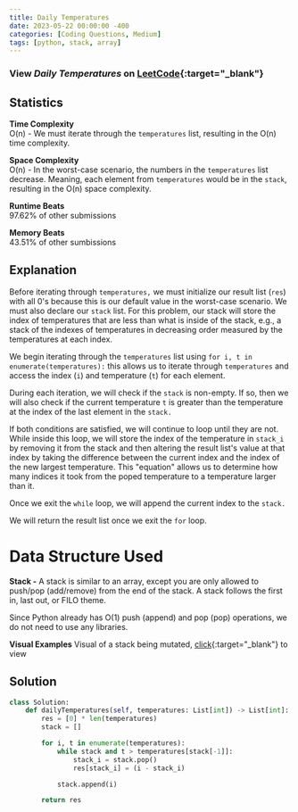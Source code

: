 ```yaml
---
title: Daily Temperatures
date: 2023-05-22 00:00:00 -400
categories: [Coding Questions, Medium]
tags: [python, stack, array]
---
```



### View *Daily Temperatures* on [LeetCode](https://leetcode.com/problems/daily-temperatures/){:target="_blank"}

## Statistics  

**Time Complexity**  
O(n) - We must iterate through the `temperatures` list, resulting in the O(n) time complexity.

**Space Complexity**  
O(n) - In the worst-case scenario, the numbers in the `temperatures` list decrease. 
Meaning, each element from `temperatures` would be in the `stack`, resulting in the O(n) space complexity.

**Runtime Beats**  
97.62% of other submissions  

**Memory Beats**  
43.51% of other sumbissions  

## Explanation
Before iterating through `temperatures,` we must initialize our result list (`res`) with all 0's because this is our default value in the worst-case scenario. 
We must also declare our `stack` list. 
For this problem, our stack will store the index of temperatures that are less than what is inside of the stack, e.g., a stack of the indexes of temperatures in decreasing order measured by the temperatures at each index.

We begin iterating through the `temperatures` list using `for i, t in enumerate(temperatures):` this allows us to iterate through `temperatures` and access the index (`i`) and temperature (`t`) for each element.

During each iteration, we will check if the `stack` is non-empty. If so, then we will also check if the current temperature `t` is greater than the temperature at the index of the last element in the `stack.`

If both conditions are satisfied, we will continue to loop until they are not. 
While inside this loop, we will store the index of the temperature in `stack_i` by removing it from the stack and then altering the result list's value at that index by taking the difference between the current index and the index of the new largest temperature. 
This "equation" allows us to determine how many indices it took from the poped temperature to a temperature larger than it.

Once we exit the `while` loop, we will append the current index to the `stack.`

We will return the result list once we exit the `for` loop.

# Data Structure Used

**Stack -** A stack is similar to an array, except you are only allowed to push/pop (add/remove) from the end of the stack. A stack follows the first in, last out, or FILO theme.

Since Python already has O(1) push (append) and pop (pop) operations, we do not need to use any libraries.

**Visual Examples**
Visual of a stack being mutated, [click](https://cdn.programiz.com/sites/tutorial2program/files/stack.png){:target="_blank"} to view

## Solution  

```python
class Solution:
    def dailyTemperatures(self, temperatures: List[int]) -> List[int]:
        res = [0] * len(temperatures)
        stack = []

        for i, t in enumerate(temperatures):
            while stack and t > temperatures[stack[-1]]:
                stack_i = stack.pop()
                res[stack_i] = (i - stack_i)

            stack.append(i)

        return res
```